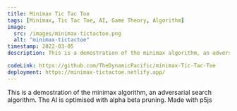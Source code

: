 ```yaml
---
title: Minimax Tic Tac Toe
tags: [Minimax, Tic Tac Toe, AI, Game Theory, Algorithm]
image:
  src: /images/minimax-tictactoe.png
  alt: "minimax-tictactoe"
timestamp: 2022-03-05
description: This is a demostration of the minimax algorithm, an adversarial search algorithm. The AI is optimised with alpha beta pruning. Made with p5js

codeLink: https://github.com/TheDynamicPacific/minimax-Tic-Tac-Toe
deployment: https://minimax-tictactoe.netlify.app/
---
```


This is a demostration of the minimax algorithm, an adversarial search algorithm. The AI is optimised with alpha beta pruning. Made with p5js
